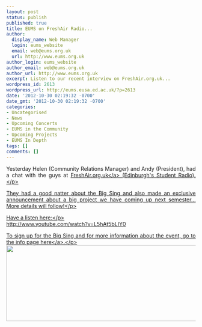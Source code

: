 ```yaml
---
layout: post
status: publish
published: true
title: EUMS on FreshAir Radio...
author:
  display_name: Web Manager
  login: eums_website
  email: web@eums.org.uk
  url: http://www.eums.org.uk
author_login: eums_website
author_email: web@eums.org.uk
author_url: http://www.eums.org.uk
excerpt: Listen to our recent interview on FreshAir.org.uk...
wordpress_id: 2613
wordpress_url: http://eums.eusa.ed.ac.uk/?p=2613
date: '2012-10-30 02:19:32 -0700'
date_gmt: '2012-10-30 02:19:32 -0700'
categories:
- Uncategorised
- News
- Upcoming Concerts
- EUMS in the Community
- Upcoming Projects
- EUMS In Depth
tags: []
comments: []
---
```

<p style="text-align: justify;">Yesterday Helen (Community Relations Manager) and Andy (President), had a chat with the guys at <a title="go to FreshAir.org.uk" href="http:&#47;&#47;www.freshair.org.uk&#47;" target="_blank">FreshAir.org.uk<&#47;a> (Edinburgh's Student Radio).<&#47;p></p>
<p style="text-align: justify;">They had a good natter about the Big Sing and also made an exclusive announcement about a big project we have coming up next semester... More details will follow!<&#47;p></p>
<p style="text-align: justify;">Have a listen here:<&#47;p><br />
http:&#47;&#47;www.youtube.com&#47;watch?v=L5hAt5bLIY0</p>
<p style="text-align: justify;">To sign up for the Big Sing and for more information about the event, <a title="The Big Sing 2012" href="http:&#47;&#47;eums.eusa.ed.ac.uk&#47;2012&#47;bigsing2012&#47;">go to the info page here<&#47;a>.<&#47;p><br />
<img src="http:&#47;&#47;eums.eusa.ed.ac.uk&#47;wp-content&#47;uploads&#47;images&#47;w620&#47;bigsing_footer.png" alt="" width="620" height="202" &#47;></p>
